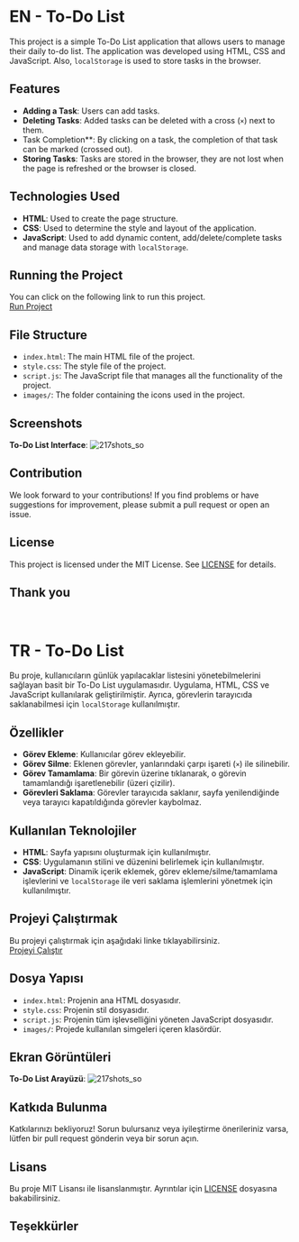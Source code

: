 # EN - To-Do List

This project is a simple To-Do List application that allows users to manage their daily to-do list. The application was developed using HTML, CSS and JavaScript. Also, `localStorage` is used to store tasks in the browser.

## Features

- **Adding a Task**: Users can add tasks.
- **Deleting Tasks**: Added tasks can be deleted with a cross (`×`) next to them.
- Task Completion**: By clicking on a task, the completion of that task can be marked (crossed out).
- **Storing Tasks**: Tasks are stored in the browser, they are not lost when the page is refreshed or the browser is closed.

## Technologies Used

- **HTML**: Used to create the page structure.
- **CSS**: Used to determine the style and layout of the application.
- **JavaScript**: Used to add dynamic content, add/delete/complete tasks and manage data storage with `localStorage`.

## Running the Project

You can click on the following link to run this project.<br>
<a href="https://to-do-list-sy.vercel.app/" target="_blank">Run Project</a>

## File Structure

- `index.html`: The main HTML file of the project.
- `style.css`: The style file of the project.
- `script.js`: The JavaScript file that manages all the functionality of the project.
- `images/`: The folder containing the icons used in the project.

## Screenshots

**To-Do List Interface**:
![217shots_so](https://github.com/user-attachments/assets/ce7c1581-a511-4ac9-8af8-77b42808201e)

## Contribution

We look forward to your contributions! If you find problems or have suggestions for improvement, please submit a pull request or open an issue.

## License

This project is licensed under the MIT License. See [LICENSE](LICENSE) for details.

## Thank you
<br>

# TR - To-Do List

Bu proje, kullanıcıların günlük yapılacaklar listesini yönetebilmelerini sağlayan basit bir To-Do List uygulamasıdır. Uygulama, HTML, CSS ve JavaScript kullanılarak geliştirilmiştir. Ayrıca, görevlerin tarayıcıda saklanabilmesi için `localStorage` kullanılmıştır.

## Özellikler

- **Görev Ekleme**: Kullanıcılar görev ekleyebilir.
- **Görev Silme**: Eklenen görevler, yanlarındaki çarpı işareti (`×`) ile silinebilir.
- **Görev Tamamlama**: Bir görevin üzerine tıklanarak, o görevin tamamlandığı işaretlenebilir (üzeri çizilir).
- **Görevleri Saklama**: Görevler tarayıcıda saklanır, sayfa yenilendiğinde veya tarayıcı kapatıldığında görevler kaybolmaz.

## Kullanılan Teknolojiler

- **HTML**: Sayfa yapısını oluşturmak için kullanılmıştır.
- **CSS**: Uygulamanın stilini ve düzenini belirlemek için kullanılmıştır.
- **JavaScript**: Dinamik içerik eklemek, görev ekleme/silme/tamamlama işlevlerini ve `localStorage` ile veri saklama işlemlerini yönetmek için kullanılmıştır.

## Projeyi Çalıştırmak

Bu projeyi çalıştırmak için aşağıdaki linke tıklayabilirsiniz.<br>
<a href="https://to-do-list-sy.vercel.app/" target="_blank">Projeyi Çalıştır</a>

## Dosya Yapısı

- `index.html`: Projenin ana HTML dosyasıdır.
- `style.css`: Projenin stil dosyasıdır.
- `script.js`: Projenin tüm işlevselliğini yöneten JavaScript dosyasıdır.
- `images/`: Projede kullanılan simgeleri içeren klasördür.

## Ekran Görüntüleri

**To-Do List Arayüzü**:
![217shots_so](https://github.com/user-attachments/assets/ce7c1581-a511-4ac9-8af8-77b42808201e)

## Katkıda Bulunma

Katkılarınızı bekliyoruz! Sorun bulursanız veya iyileştirme önerileriniz varsa, lütfen bir pull request gönderin veya bir sorun açın.

## Lisans

Bu proje MIT Lisansı ile lisanslanmıştır. Ayrıntılar için [LICENSE](LICENSE) dosyasına bakabilirsiniz.

## Teşekkürler
